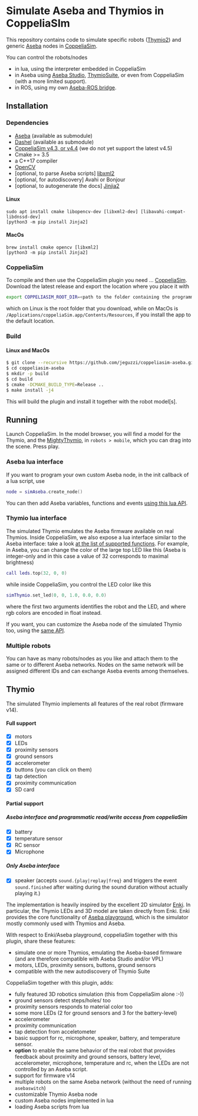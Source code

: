 # Simulate Aseba and Thymios in CoppeliaSIm


This repository contains code to simulate specific robots ([Thymio2](http://www.thymio.org)) and generic [Aseba](https://www.thymio.org/products/programming-with-thymio-suite/program-thymio-aseba/) nodes in [CoppeliaSim](https://coppeliarobotics.com).

You can control the robots/nodes
- in lua, using the interpreter embedded in CoppeliaSim
- in Aseba using [Aseba Studio](http://wiki.thymio.org/en:asebastudio), [ThymioSuite](https://www.thymio.org/products/programming-with-thymio-suite/), or even from CoppeliaSim (with a more limited support).
- in ROS, using my own [Aseba-ROS bridge](http://jeguzzi.github.io/ros-aseba/).

## Installation

### Dependencies

- [Aseba](https://github.com/aseba-community/aseba)  (available as submodule)
- [Dashel](https://github.com/aseba-community/dashel) (available as submodule)
- [CoppeliaSim v4.3, or v4.4](https://coppeliarobotics.com) (we do not yet support the latest v4.5)
- Cmake >= 3.5
- a C++17 compiler
- [OpenCV](https://opencv.org/)
- [optional, to parse Aseba scripts] [libxml2](https://gitlab.gnome.org/GNOME/libxml2/-/wikis/home)
- [optional, for autodiscovery] Avahi or Bonjour
- [optional, to autogenerate the docs] [Jinjia2](https://jinja.palletsprojects.com)

#### Linux

```console
sudo apt install cmake libopencv-dev [libxml2-dev] [libavahi-compat-libdnssd-dev]
[python3 -m pip install Jinja2]
```

#### MacOs
```console
brew install cmake opencv [libxml2]
[python3 -m pip install Jinja2]
```

### CoppeliaSim

To compile and then use the CoppeliaSim plugin you need ... [CoppeliaSim](https://www.coppeliarobotics.com).
Download the latest release and export the location where you place it with
```bash
export COPPELIASIM_ROOT_DIR=<path to the folder containing the programming subfolder>
```
which on Linux is the root folder that you download, while on MacOs is `/Applications/coppeliaSim.app/Contents/Resources`, if you install the app to the default location.

### Build

#### Linux and MacOs
```bash
$ git clone --recursive https://github.com/jeguzzi/coppeliasim-aseba.git
$ cd coppeliasim-aseba
$ mkdir -p build
$ cd build
$ cmake -DCMAKE_BUILD_TYPE=Release ..
$ make install -j4
```

This will build the plugin and install it together with the robot model[s].

## Running

Launch CoppeliaSim. In the model browser, you will find a model for the Thymio, and the [MightyThymio](https://github.com/jeguzzi/mighty-thymio), in `robots > mobile`, which you can drag into the scene. Press play.

### Aseba lua interface

If you want to program your own custom Aseba node, in the init callback of a lua script, use
```lua
node = simAseba.create_node()
```
You can then add Aseba variables, functions and events [using this lua API](api_Aseba.md).

### Thymio lua interface

The simulated Thymio emulates the Aseba firmware available on real Thymios.
Inside CoppeliaSim, we also expose a lua interface similar to the Aseba interface: take a look [at the list of supported functions](api_Thymio.md). For example, in Aseba, you can change the color of the large top LED like this (Aseba is integer-only and in this case a value of 32 corresponds to maximal brightness)
```lua
call leds.top(32, 0, 0)
```
while inside CoppeliaSim, you control the LED color like this
```lua
simThymio.set_led(0, 0, 1.0, 0.0, 0.0)
```
where the first two arguments identifies the robot and the LED, and where rgb colors are encoded in float instead.

If you want, you can customize the Aseba node of the simulated Thymio too, using the [same API](api_Aseba.md).

### Multiple robots

You can have as many robots/nodes as you like and attach them to the same or to different Aseba networks. Nodes on the same network will be assigned different IDs and can exchange Aseba events among themselves.


## Thymio

The simulated Thymio implements all features of the real robot (firmware v14).

#### Full support
  - [x] motors
  - [x] LEDs
  - [x] proximity sensors
  - [x] ground sensors
  - [x] accelerometer
  - [x] buttons (you can click on them)
  - [x] tap detection
  - [x] proximity communication
  - [x] SD card

#### Partial support
##### Aseba interface and programmatic read/write access from coppeliaSim 
  - [x] battery
  - [x] temperature sensor
  - [x] RC sensor
  - [x] Microphone

##### Only Aseba interface
  - [x] speaker (accepts `sound.{play|replay|freq}` and triggers the event `sound.finished` after waiting during the sound duration without actually playing it.)


The implementation is heavily inspired by the excellent 2D simulator [Enki](https://github.com/enki-community/enki). In particular, the Thymio LEDs and  3D model are taken directly from Enki. Enki provides the core functionality of [Aseba playground](http://wiki.thymio.org/en:asebaplayground), which is the simulator mostly commonly used with Thymios and Aseba.

With respect to Enki/Aseba playground, coppeliaSim together with this plugin, share these features:
  - simulate one or more Thymios, emulating the Aseba-based firmware (and are therefore compatible with Aseba Studio and/or VPL)
  - motors, LEDs, proximity sensors, buttons, ground sensors
  - compatible with the new autodiscovery of Thymio Suite

CoppeliaSim together with this plugin, adds:
  - fully featured 3D robotics simulation (this from CoppeliaSim alone :-))
  - ground sensors detect steps/holes/ too
  - proximity sensors responds to material color too
  - some more LEDs (2 for ground sensors and 3 for the battery-level)
  - accelerometer
  - proximity communication
  - tap detection from acceletometer
  - basic support for rc, microphone, speaker, battery, and temperature sensor.
  - **option** to enable the same behavior of the real robot that provides feedback about proximity and ground sensors, battery level, accelerometer, microphone, temperature and rc, when the LEDs are not controlled by an Aseba script.
  - support for firmware v14
  - multiple robots on the same Aseba network (without the need of running `asebaswitch`)
  - customizable Thymio Aseba node
  - custom Aseba nodes implemented in lua
  - loading Aseba scripts from lua

